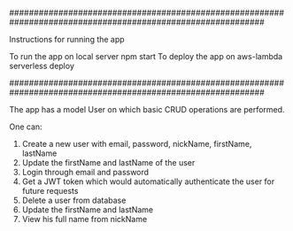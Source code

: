 ############################################################################################################

Instructions for running the app  


To run the app on local server
npm start
To deploy the app on aws-lambda
serverless deploy

############################################################################################################

The app has a model User on which basic CRUD operations are performed. 

One can:
1. Create a new user with email, password, nickName, firstName, lastName
2. Update the firstName and lastName of the user
3. Login through email and password
4. Get a JWT token which would automatically authenticate the user for future requests
5. Delete a user from database
6. Update the firstName and lastName
7. View his full name from nickName